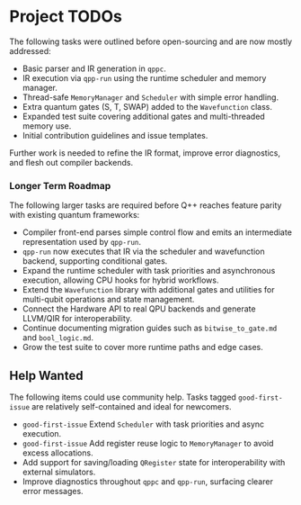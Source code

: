 # Project TODOs

The following tasks were outlined before open-sourcing and are now mostly addressed:

- Basic parser and IR generation in `qppc`.
- IR execution via `qpp-run` using the runtime scheduler and memory manager.
- Thread-safe `MemoryManager` and `Scheduler` with simple error handling.
- Extra quantum gates (S, T, SWAP) added to the `Wavefunction` class.
- Expanded test suite covering additional gates and multi-threaded memory use.
- Initial contribution guidelines and issue templates.

Further work is needed to refine the IR format, improve error diagnostics, and flesh out compiler backends.

### Longer Term Roadmap

The following larger tasks are required before Q++ reaches feature parity with existing quantum frameworks:

- Compiler front-end parses simple control flow and emits an intermediate representation used by `qpp-run`.
- `qpp-run` now executes that IR via the scheduler and wavefunction backend, supporting conditional gates.
- Expand the runtime scheduler with task priorities and asynchronous execution, allowing CPU hooks for hybrid workflows.
- Extend the `Wavefunction` library with additional gates and utilities for multi-qubit operations and state management.
- Connect the Hardware API to real QPU backends and generate LLVM/QIR for interoperability.
- Continue documenting migration guides such as `bitwise_to_gate.md` and `bool_logic.md`.
- Grow the test suite to cover more runtime paths and edge cases.

## Help Wanted

The following items could use community help. Tasks tagged `good-first-issue`
are relatively self-contained and ideal for newcomers.

- `good-first-issue` Extend `Scheduler` with task priorities and async execution.
- `good-first-issue` Add register reuse logic to `MemoryManager` to avoid excess
  allocations.
- Add support for saving/loading `QRegister` state for interoperability with
  external simulators.
- Improve diagnostics throughout `qppc` and `qpp-run`, surfacing clearer error
  messages.

